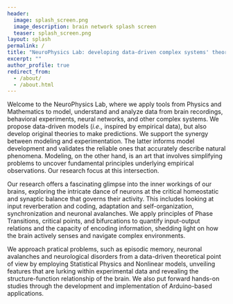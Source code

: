 ```yaml
---
header:
  image: splash_screen.png
  image_description: brain network splash screen
  teaser: splash_screen.png
layout: splash
permalink: /
title: "NeuroPhysics Lab: developing data-driven complex systems' theories"
excerpt: ""
author_profile: true
redirect_from: 
  - /about/
  - /about.html
---
```


Welcome to the NeuroPhysics Lab, where we apply tools from Physics and Mathematics to model, understand and analyze data from brain recordings, behavioral experiments, neural networks, and other complex systems. We propose data-driven models (_i.e.,_ inspired by empirical data), but also develop original theories to make predictions. We support the synergy between modeling and experimentation. The latter informs model development and validates the reliable ones that accurately describe natural phenomena. Modeling, on the other hand, is an art that involves simplifying problems to uncover fundamental principles underlying empirical observations. Our research focus at this intersection.

Our research offers a fascinating glimpse into the inner workings of our brains, exploring the intricate dance of neurons at the critical homeostatic and synaptic balance that governs their activity. This includes looking at input reverberation and coding, adaptation and self-organization, synchronization and neuronal avalanches. We apply principles of Phase Transitions, critical points, and bifurcations to quantify input-output relations and the capacity of encoding information, shedding light on how the brain actively senses and navigate complex environments.

We approach pratical problems, such as episodic memory, neuronal avalanches and neurological disorders from a data-driven theoretical point of view by employing Statistical Physics and Nonlinear models, unveiling features that are lurking within experimental data and revealing the structure-function relationship of the brain. We also put forward hands-on studies through the development and implementation of Arduino<sup><i class="fa fa-trademark" aria-hidden="true"></i></sup>-based applications.